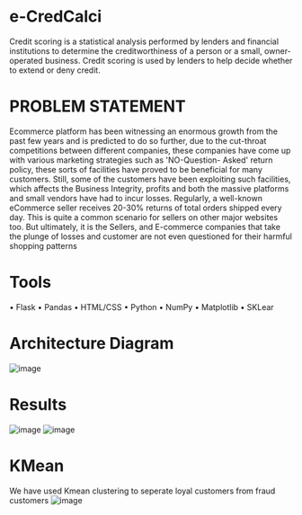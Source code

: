 # e-CredCalci
 Credit scoring is a statistical analysis performed by lenders and financial institutions to determine the creditworthiness of a person or a small, owner-operated business. Credit scoring is used by lenders to help decide whether to extend or deny credit.
# PROBLEM STATEMENT
Ecommerce platform has been witnessing an enormous growth from the past few years and is
predicted to do so further, due to the cut-throat competitions between different companies,
these companies have come up with various marketing strategies such as 'NO-Question- Asked'
return policy, these sorts of facilities have proved to be beneficial for many customers. Still,
some of the customers have been exploiting such facilities, which affects the Business Integrity,
profits and both the massive platforms and small vendors have had to incur losses.
Regularly, a well-known eCommerce seller receives 20-30% returns of total orders shipped
every day. This is quite a common scenario for sellers on other major websites too. But
ultimately, it is the Sellers, and E-commerce companies that take the plunge of losses and
customer are not even questioned for their harmful shopping patterns
# Tools
• Flask
• Pandas
• HTML/CSS
• Python
• NumPy
• Matplotlib
• SKLear
# Architecture Diagram
![image](https://user-images.githubusercontent.com/70011724/146339501-bccf7a67-925a-47f5-b8ba-35a1cdb2d763.png)
# Results
![image](https://user-images.githubusercontent.com/70011724/146339619-7ad142c2-6fcb-488f-b471-34fd25e431bd.png)
![image](https://user-images.githubusercontent.com/70011724/146339633-31adf5d1-e330-4db7-8ba7-5bcfeac0c422.png)
# KMean
We have used Kmean clustering to seperate loyal customers from fraud customers
![image](https://user-images.githubusercontent.com/70011724/146339808-82e10370-3e55-4f46-be99-fa9691563ef8.png)